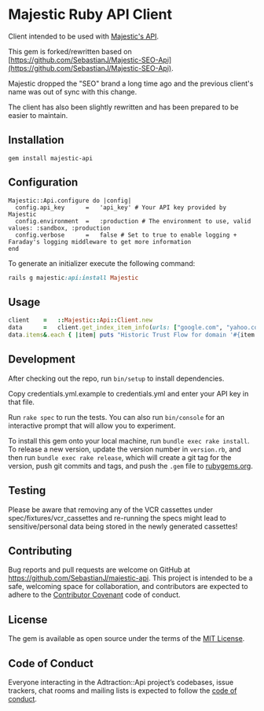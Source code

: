 # Majestic Ruby API Client

Client intended to be used with [Majestic's API](http://developer-support.majesticseo.com/).

This gem is forked/rewritten based on [https://github.com/SebastianJ/Majestic-SEO-Api](https://github.com/SebastianJ/Majestic-SEO-Api).

Majestic dropped the "SEO" brand a long time ago and the previous client's name was out of sync with this change.

The client has also been slightly rewritten and has been prepared to be easier to maintain.

## Installation
```
gem install majestic-api
```

## Configuration
```
Majestic::Api.configure do |config|
  config.api_key      =   'api_key' # Your API key provided by Majestic
  config.environment  =   :production # The environment to use, valid values: :sandbox, :production
  config.verbose      =   false # Set to true to enable logging + Faraday's logging middleware to get more information
end
```

To generate an initializer execute the following command:

```ruby
rails g majestic:api:install Majestic
```

## Usage

```ruby
client    =   ::Majestic::Api::Client.new
data      =   client.get_index_item_info(urls: ["google.com", "yahoo.com"], params: {data_source: :historic})
data.items&.each { |item| puts "Historic Trust Flow for domain '#{item.url}' is: #{item.trust_flow}"}
```

## Development

After checking out the repo, run `bin/setup` to install dependencies.

Copy credentials.yml.example to credentials.yml and enter your API key in that file.

Run `rake spec` to run the tests. You can also run `bin/console` for an interactive prompt that will allow you to experiment.

To install this gem onto your local machine, run `bundle exec rake install`. To release a new version, update the version number in `version.rb`, and then run `bundle exec rake release`, which will create a git tag for the version, push git commits and tags, and push the `.gem` file to [rubygems.org](https://rubygems.org).

## Testing

Please be aware that removing any of the VCR cassettes under spec/fixtures/vcr_cassettes and re-running the specs might lead to sensitive/personal data being stored in the newly generated cassettes!

## Contributing

Bug reports and pull requests are welcome on GitHub at https://github.com/SebastianJ/majestic-api. This project is intended to be a safe, welcoming space for collaboration, and contributors are expected to adhere to the [Contributor Covenant](http://contributor-covenant.org) code of conduct.

## License

The gem is available as open source under the terms of the [MIT License](https://opensource.org/licenses/MIT).

## Code of Conduct

Everyone interacting in the Adtraction::Api project’s codebases, issue trackers, chat rooms and mailing lists is expected to follow the [code of conduct](https://github.com/SebastianJ/majestic-api/blob/master/CODE_OF_CONDUCT.md).
